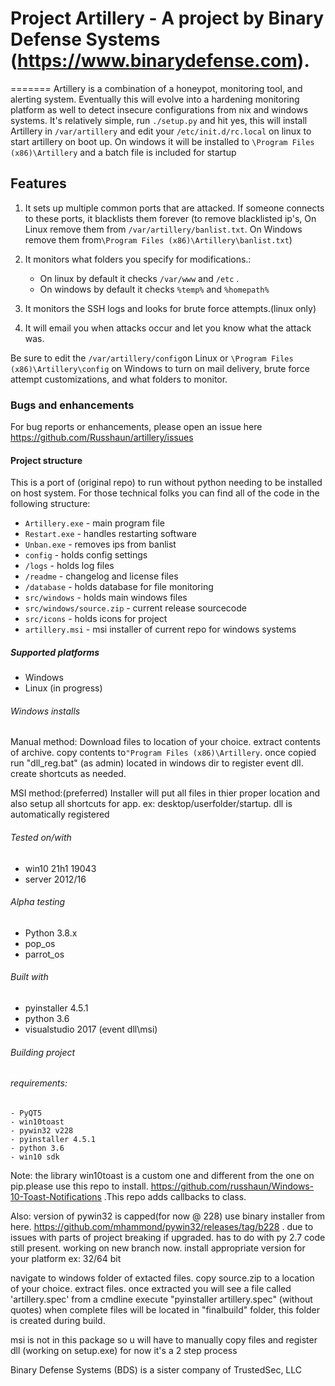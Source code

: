 # Project Artillery - A project by Binary Defense Systems (https://www.binarydefense.com).

=======
Artillery is a combination of a honeypot, monitoring tool, and alerting system. Eventually this will evolve into a hardening monitoring platform as well to detect insecure configurations from nix and windows systems. It's relatively simple, run ```./setup.py``` and hit yes, this will install Artillery in ```/var/artillery``` and edit your ```/etc/init.d/rc.local``` on linux to start artillery on boot up. On windows it will be installed to ```\Program Files (x86)\Artillery``` and a batch file is included for startup

## Features

1. It sets up multiple common ports that are attacked. If someone connects to these ports, it blacklists them forever (to remove blacklisted ip's, On Linux remove them from ```/var/artillery/banlist.txt```. On Windows remove them from```\Program Files (x86)\Artillery\banlist.txt```)

2. It monitors what folders you specify for modifications.:
    - On linux by default it checks ```/var/www``` and ```/etc``` .
    - On windows by default it checks ```%temp%``` and ```%homepath%```

3. It monitors the SSH logs and looks for brute force attempts.(linux only)

4. It will email you when attacks occur and let you know what the attack was.

Be sure to edit the ```/var/artillery/config```on Linux or ```\Program Files (x86)\Artillery\config``` on Windows to turn on mail delivery, brute force attempt customizations, and what folders to monitor.

### Bugs and enhancements

For bug reports or enhancements, please open an issue here https://github.com/Russhaun/artillery/issues

#### Project structure
This is a port of (original repo) to run without python needing to be installed on host system. For those technical folks you can find all of the code in the following structure:

- ```Artillery.exe``` - main program file
- ```Restart.exe``` - handles restarting software
- ```Unban.exe``` - removes ips from banlist
- ```config```    - holds config settings
- ```/logs```     - holds log files
- ```/readme```   - changelog and license files
- ```/database``` - holds database for file monitoring
- ```src/windows``` - holds main windows files
- ```src/windows/source.zip``` - current release sourcecode
- ```src/icons``` - holds icons for project
- ```artillery.msi``` - msi installer of current repo for windows systems

##### Supported platforms

- Windows
- Linux (in progress)

###### Windows installs

Manual method:
  Download files to location of your choice. extract contents of archive. copy contents to```"Program Files (x86)\Artillery```. once copied run "dll_reg.bat" (as admin) located in windows dir to register event dll. create shortcuts as needed.

MSI method:(preferred)
  Installer will put all files in thier proper location and also setup all shortcuts for app. ex: desktop/userfolder/startup. dll is automatically registered

###### Tested on/with

- win10 21h1 19043
- server 2012/16

###### Alpha testing
- Python 3.8.x
- pop_os
- parrot_os

###### Built with

- pyinstaller 4.5.1
- python 3.6
- visualstudio 2017 (event dll\msi)

###### Building project

###### requirements:

    - PyQT5
    - win10toast
    - pywin32 v228
    - pyinstaller 4.5.1
    - python 3.6
    - win10 sdk

  Note:
    the library win10toast is a custom one and different from the one on pip.please use this repo to install. https://github.com/russhaun/Windows-10-Toast-Notifications .This repo adds callbacks to class.

  Also:
    version of pywin32 is capped(for now @ 228) use binary installer from here. https://github.com/mhammond/pywin32/releases/tag/b228 . due to issues with parts of project breaking if upgraded. has to do with py 2.7 code still present. working on new branch now. install appropriate version for your platform ex: 32/64 bit

  navigate to windows folder of extacted files. copy source.zip to a location of your choice.
  extract files. once extracted you will see a file called 'artillery.spec' from a cmdline execute "pyinstaller artillery.spec" (without quotes) when complete files will be located in "finalbuild" folder, this folder is created during build. 
  
  msi is not in this package so u will have to manually copy files and register dll (working on setup.exe) for now it's a 2 step process

Binary Defense Systems (BDS) is a sister company of TrustedSec, LLC
